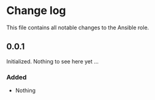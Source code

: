 # Change log

This file contains all notable changes to the Ansible role.

## 0.0.1

Initialized. Nothing to see here yet ...

### Added
- Nothing
